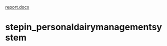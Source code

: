 [report.docx](https://github.com/RajarajeshwariChanda/stepin_personaldairymanagementsystem/files/7130817/report.docx)
# stepin_personaldairymanagementsystem
